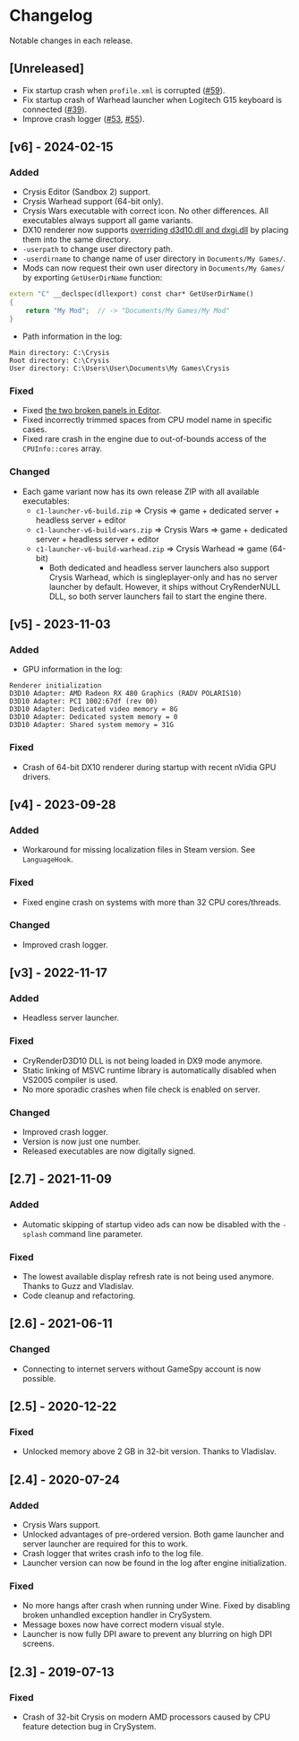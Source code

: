 # Changelog

Notable changes in each release.

## [Unreleased]
- Fix startup crash when `profile.xml` is corrupted ([#59](https://github.com/ccomrade/c1-launcher/pull/59)).
- Fix startup crash of Warhead launcher when Logitech G15 keyboard is connected
([#39](https://github.com/ccomrade/c1-launcher/issues/39)).
- Improve crash logger ([#53](https://github.com/ccomrade/c1-launcher/pull/53),
[#55](https://github.com/ccomrade/c1-launcher/pull/55)).

## [v6] - 2024-02-15
### Added
- Crysis Editor (Sandbox 2) support.
- Crysis Warhead support (64-bit only).
- Crysis Wars executable with correct icon. No other differences. All executables always support all game variants.
- DX10 renderer now supports [overriding d3d10.dll and dxgi.dll](https://github.com/ccomrade/c1-launcher/issues/34)
by placing them into the same directory.
- `-userpath` to change user directory path.
- `-userdirname` to change name of user directory in `Documents/My Games/`.
- Mods can now request their own user directory in `Documents/My Games/` by exporting `GetUserDirName` function:
```cpp
extern "C" __declspec(dllexport) const char* GetUserDirName()
{
    return "My Mod";  // -> "Documents/My Games/My Mod"
}
```
- Path information in the log:
```
Main directory: C:\Crysis
Root directory: C:\Crysis
User directory: C:\Users\User\Documents\My Games\Crysis
```
### Fixed
- Fixed [the two broken panels in Editor](https://github.com/ccomrade/c1-launcher/pull/38).
- Fixed incorrectly trimmed spaces from CPU model name in specific cases.
- Fixed rare crash in the engine due to out-of-bounds access of the `CPUInfo::cores` array.

### Changed
- Each game variant now has its own release ZIP with all available executables:
    - `c1-launcher-v6-build.zip` => Crysis => game + dedicated server + headless server + editor
    - `c1-launcher-v6-build-wars.zip` => Crysis Wars => game + dedicated server + headless server + editor
    - `c1-launcher-v6-build-warhead.zip` => Crysis Warhead => game (64-bit)
        - Both dedicated and headless server launchers also support Crysis Warhead, which is singleplayer-only and has
no server launcher by default. However, it ships without CryRenderNULL DLL, so both server launchers fail to start the
engine there.

## [v5] - 2023-11-03
### Added
- GPU information in the log:
```
Renderer initialization
D3D10 Adapter: AMD Radeon RX 480 Graphics (RADV POLARIS10)
D3D10 Adapter: PCI 1002:67df (rev 00)
D3D10 Adapter: Dedicated video memory = 8G
D3D10 Adapter: Dedicated system memory = 0
D3D10 Adapter: Shared system memory = 31G
```
### Fixed
- Crash of 64-bit DX10 renderer during startup with recent nVidia GPU drivers.

## [v4] - 2023-09-28
### Added
- Workaround for missing localization files in Steam version. See `LanguageHook`.
### Fixed
- Fixed engine crash on systems with more than 32 CPU cores/threads.
### Changed
- Improved crash logger.

## [v3] - 2022-11-17
### Added
- Headless server launcher.
### Fixed
- CryRenderD3D10 DLL is not being loaded in DX9 mode anymore.
- Static linking of MSVC runtime library is automatically disabled when VS2005 compiler is used.
- No more sporadic crashes when file check is enabled on server.
### Changed
- Improved crash logger.
- Version is now just one number.
- Released executables are now digitally signed.

## [2.7] - 2021-11-09
### Added
- Automatic skipping of startup video ads can now be disabled with the `-splash` command line parameter.
### Fixed
- The lowest available display refresh rate is not being used anymore. Thanks to Guzz and Vladislav.
- Code cleanup and refactoring.

## [2.6] - 2021-06-11
### Changed
- Connecting to internet servers without GameSpy account is now possible.

## [2.5] - 2020-12-22
### Fixed
- Unlocked memory above 2 GB in 32-bit version. Thanks to Vladislav.

## [2.4] - 2020-07-24
### Added
- Crysis Wars support.
- Unlocked advantages of pre-ordered version. Both game launcher and server launcher are required for this to work.
- Crash logger that writes crash info to the log file.
- Launcher version can now be found in the log after engine initialization.

### Fixed
- No more hangs after crash when running under Wine. Fixed by disabling broken unhandled exception handler in CrySystem.
- Message boxes now have correct modern visual style.
- Launcher is now fully DPI aware to prevent any blurring on high DPI screens.

## [2.3] - 2019-07-13
### Fixed
- Crash of 32-bit Crysis on modern AMD processors caused by CPU feature detection bug in CrySystem.
